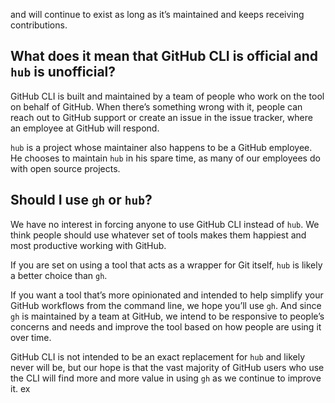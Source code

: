 and will continue to exist as long as it’s maintained and keeps receiving contributions.

## What does it mean that GitHub CLI is official and `hub` is unofficial?

GitHub CLI is built and maintained by a team of people who work on the tool on behalf of GitHub. When there’s something wrong with it, people can reach out to GitHub support or create an issue in the issue tracker, where an employee at GitHub will respond. 

`hub` is a project whose maintainer also happens to be a GitHub employee. He chooses to maintain `hub` in his spare time, as many of our employees do with open source projects.

## Should I use `gh` or `hub`?

We have no interest in forcing anyone to use GitHub CLI instead of `hub`. We think people should use whatever set of tools makes them happiest and most productive working with GitHub. 

If you are set on using a tool that acts as a wrapper for Git itself, `hub` is likely a better choice than `gh`.

If you want a tool that’s more opinionated and intended to help simplify your GitHub workflows from the command line, we hope you’ll use `gh`. And since `gh` is maintained by a team at GitHub, we intend to be responsive to people’s concerns and needs and improve the tool based on how people are using it over time.

GitHub CLI is not intended to be an exact replacement for `hub` and likely never will be, but our hope is that the vast majority of GitHub users who use the CLI will find more and more value in using `gh` as we continue to improve it.
ex
